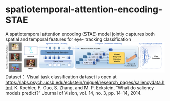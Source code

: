 # spatiotemporal-attention-encoding-STAE
A spatiotemporal attention encoding (STAE) model jointly captures both spatial and temporal features for eye- tracking classification
![Diagram of the Spatiotemporal Attention Encoding Model](./diagram.png)
Dataset：
Visual task classification dataset is open at https://labs.psych.ucsb.edu/eckstein/miguel/research_pages/saliencydata.html.
K. Koehler, F. Guo, S. Zhang, and M. P. Eckstein, “What do saliency models predict?” Journal of Vision, vol. 14, no. 3, pp. 14–14, 2014.
